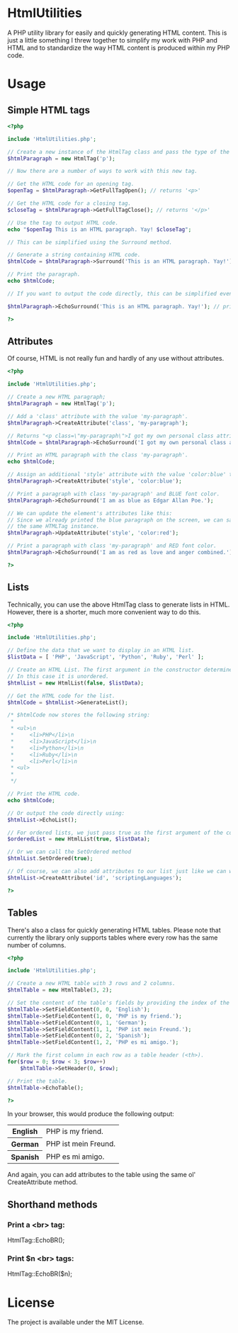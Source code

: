# HtmlUtilities
A PHP utility library for easily and quickly generating HTML content.
This is just a little something I threw together to simplify my work with PHP and HTML and to standardize the way HTML content is produced within my PHP code.

# Usage

## Simple HTML tags
```PHP
<?php

include 'HtmlUtilities.php';

// Create a new instance of the HtmlTag class and pass the type of the tag as a string.
$htmlParagraph = new HtmlTag('p');

// Now there are a number of ways to work with this new tag.

// Get the HTML code for an opening tag.
$openTag = $htmlParagraph->GetFullTagOpen(); // returns '<p>'

// Get the HTML code for a closing tag.
$closeTag = $htmlParagraph->GetFullTagClose(); // returns '</p>'

// Use the tag to output HTML code.
echo "$openTag This is an HTML paragraph. Yay! $closeTag";

// This can be simplified using the Surround method.

// Generate a string containing HTML code.
$htmlCode = $htmlParagraph->Surround('This is an HTML paragraph. Yay!'); // returns '<p>This is an HTML paragraph. Yay!</p>'

// Print the paragraph.
echo $htmlCode;

// If you want to output the code directly, this can be simplified even further using:

$htmlParagraph->EchoSurround('This is an HTML paragraph. Yay!'); // prints the HTML code for the paragraph

?>
```

## Attributes
Of course, HTML is not really fun and hardly of any use without attributes.

```PHP
<?php

include 'HtmlUtilities.php';

// Create a new HTML paragraph;
$htmlParagraph = new HtmlTag('p');

// Add a 'class' attribute with the value 'my-paragraph'.
$htmlParagraph->CreateAttribute('class', 'my-paragraph');

// Returns "<p class=\"my-paragraph\">I got my own personal class attribute.</p>";
$htmlCode = $htmlParagraph->EchoSurround('I got my own personal class attribute.');

// Print an HTML paragraph with the class 'my-paragraph'.
echo $htmlCode;

// Assign an additional 'style' attribute with the value 'color:blue' to the paragraph tag.
$htmlParagraph->CreateAttribute('style', 'color:blue');

// Print a paragraph with class 'my-paragraph' and BLUE font color.
$htmlParagraph->EchoSurround('I am as blue as Edgar Allan Poe.');

// We can update the element's attributes like this:
// Since we already printed the blue paragraph on the screen, we can safely update it's style attribute and just reuse
// the same HTMLTag instance.
$htmlParagraph->UpdateAttribute('style', 'color:red');

// Print a paragraph with class 'my-paragraph' and RED font color.
$htmlParagraph->EchoSurround('I am as red as love and anger combined.');

?>
```

## Lists
Technically, you can use the above HtmlTag class to generate lists in HTML. However, there is a shorter, much more convenient way to do this.

```PHP
<?php

include 'HtmlUtilities.php';

// Define the data that we want to display in an HTML list.
$listData = [ 'PHP', 'JavaScript', 'Python', 'Ruby', 'Perl' ];

// Create an HTML List. The first argument in the constructor determines whether the list is ordered or unordered.
// In this case it is unordered.
$htmlList = new HtmlList(false, $listData);

// Get the HTML code for the list.
$htmlCode = $htmlList->GenerateList();

/* $htmlCode now stores the following string:
 *
 * <ul>\n
 *     <li>PHP</li>\n
 *     <li>JavaScript</li>\n
 *     <li>Python</li>\n
 *     <li>Ruby</li>\n
 *     <li>Perl</li>\n
 * <ul>
 *
 */

// Print the HTML code.
echo $htmlCode;

// Or output the code directly using:
$htmlList->EchoList();

// For ordered lists, we just pass true as the first argument of the constructor.
$orderedList = new HtmlList(true, $listData);

// Or we can call the SetOrdered method
$htmlList.SetOrdered(true);

// Of course, we can also add attributes to our list just like we can with any other type of HTML element.
$htmlList->CreateAttribute('id', 'scriptingLanguages');

?>

```

## Tables
There's also a class for quickly generating HTML tables. Please note that currently the library only supports tables where every row has the same number of columns. 

```PHP
<?php

include 'HtmlUtilities.php';

// Create a new HTML table with 3 rows and 2 columns.
$htmlTable = new HtmlTable(3, 2);

// Set the content of the table's fields by providing the index of the column and the row as well as the actual content.
$htmlTable->SetFieldContent(0, 0, 'English');
$htmlTable->SetFieldContent(1, 0, 'PHP is my friend.');
$htmlTable->SetFieldContent(0, 1, 'German');
$htmlTable->SetFieldContent(1, 1, 'PHP ist mein Freund.');
$htmlTable->SetFieldContent(0, 2, 'Spanish');
$htmlTable->SetFieldContent(1, 2, 'PHP es mi amigo.');

// Mark the first column in each row as a table header (<th>).
for($row = 0; $row < 3; $row++)
    $htmlTable->SetHeader(0, $row);

// Print the table.
$htmlTable->EchoTable();

?>
```

In your browser, this would produce the following output:

<table>
  <tr>
    <th>English</th>
    <td>PHP is my friend.</td>
  </tr>
  <tr>
    <th>German</th>
    <td>PHP ist mein Freund.</td>
  </tr>
  <tr>
    <th>Spanish</th>
    <td>PHP es mi amigo.</td>
  </tr>
</table>

And again, you can add attributes to the table using the same ol' CreateAttribute method.

## Shorthand methods

### Print a &lt;br&gt; tag:
HtmlTag::EchoBR();

### Print $n &lt;br&gt; tags:
HtmlTag::EchoBR($n);

# License
The project is available under the MIT License.
